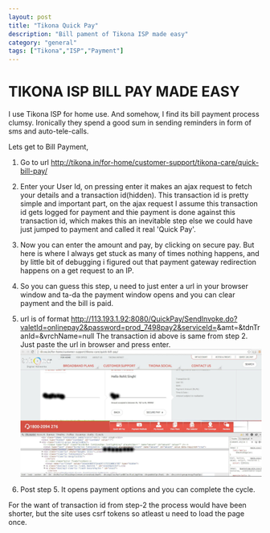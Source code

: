 ```yaml
---
layout: post
title: "Tikona Quick Pay"
description: "Bill pament of Tikona ISP made easy"
category: "general" 
tags: ["Tikona","ISP","Payment"]
---
```

TIKONA ISP BILL PAY MADE EASY
=====================================

I use Tikona ISP for home use. And somehow, I find its bill payment process clumsy. Ironically they spend a good sum in sending reminders in form of sms and auto-tele-calls.

Lets get to Bill Payment,

1. Go to url http://tikona.in/for-home/customer-support/tikona-care/quick-bill-pay/

2. Enter your User Id, on pressing enter it makes an ajax request to fetch your details and a transaction id(hidden). This transaction id is pretty simple and important part, on the ajax request I assume this transaction id gets logged for payment and thie payment is done against this transaction id, which makes this an inevitable step else we could have just jumped to payment and called it real 'Quick Pay'.

3. Now you can enter the amount and pay, by clicking on secure pay. But here is where I always get stuck as many of times nothing happens, and by little bit of debugging i figured out that payment gateway redirection happens on a get request to an IP.

4. So you can guess this step, u need to just enter a url in your browser window and ta-da the payment window opens and you can clear payment and the bill is paid.

5. url is of format http://113.193.1.92:8080/QuickPay/SendInvoke.do?valetId=onlinepay2&password=prod_7498pay2&serviceId=<User Id>&amt=<Amount>&tdnTranId=<Transaction Id>&vrchName=null
The transaction id above is same from step 2. Just paste the url in browser and press enter.
![Tikona Transaction Id](/img/tikona2.jpg)

6. Post step 5. It opens payment options and you can complete the cycle.

For the want of transaction id from step-2 the process would have been shorter, but the site uses csrf tokens so atleast u need to load the page once.

